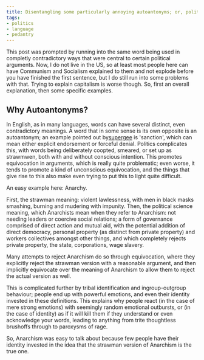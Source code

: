 ```yaml
---
title: Disentangling some particularly annoying autoantonyms; or, politics, the mind killer
tags:
- politics
- language
- pedantry
---
```


This post was prompted by running into the same word being used in completly contradictory ways that were central to certain political arguments. Now, I do not live in the US, so at least most people here can have Communism and Socialism explained to them and not explode before you have finished the first sentence, but I do still run into some problems with that. Trying to explain capitalism is worse though. So, first an overall explanation, then some specific examples.

Why Autoantonyms?
-----------------

In English, as in many languages, words can have several distinct, even contradictory meanings. A word that in some sense is its own opposite is an autoantonym; an example pointed out by[supergee](http://supergee.livejournal.com/2645438.html) is 'sanction', which can mean either explicit endorsement or forceful denial. Politics complicates this, with words being deliberately coopted, smeared, or set up as strawmwen, both with and without conscious intention. This promotes equivocation in arguments, which is really quite problematic; even worse, it tends to promote a kind of unconscious equivocation, and the things that give rise to this also make even trying to put this to light quite difficult.

An easy example here: Anarchy.

First, the strawman meaning: violent lawlessness, with men in black masks smashing, burning and mudering with impunity.
Then, the political science meaning, which Anarchists mean when they refer to Anarchism: not needing leaders or coercive social relations; a form of governance comprised of direct action and mutual aid, with the potential addition of direct democracy, personal property (as distinct from private property) and workers collectives amongst other things, and which completely rejects private property, the state, corporations, wage slavery.

Many attempts to reject Anarchism do so through equivocation, where they explicitly reject the strawman version with a reasonable argument, and then implicitly equivocate over the meaning of Anarchism to allow them to reject the actual version as well.

This is complicated further by tribal identification and ingroup-outgroup behaviour; people end up with powerful emotions, and even their identity invested in these definitions. This explains why people react (in the case of mere strong emotions) with seemingly random emotional outbursts, or (in the case of identity) as if it will kill them if they understand or even acknowledge your words, leading to anything from trite thoughtless brushoffs through to paroxysms of rage.

So, Anarchism was easy to talk about because few people have their identity invested in the idea that the strawman version of Anarchism is the true one.

